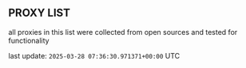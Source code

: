 ## PROXY LIST

all proxies in this list were collected from open sources and tested for functionality

last update: `2025-03-28 07:36:30.971371+00:00` UTC